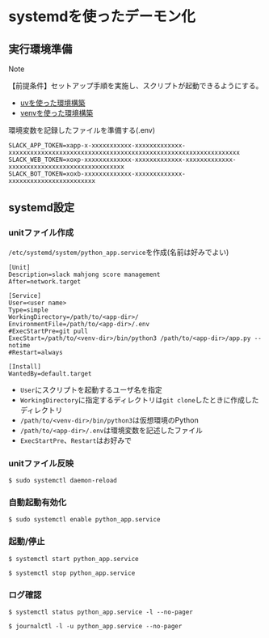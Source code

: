 # systemdを使ったデーモン化

## 実行環境準備

> [!NOTE]
> 【前提条件】セットアップ手順を実施し、スクリプトが起動できるようにする。
> * [uvを使った環境構築](using_uv.md)
> * [venvを使った環境構築](using_venv.md)

環境変数を記録したファイルを準備する(.env)
```
SLACK_APP_TOKEN=xapp-x-xxxxxxxxxxx-xxxxxxxxxxxxx-xxxxxxxxxxxxxxxxxxxxxxxxxxxxxxxxxxxxxxxxxxxxxxxxxxxxxxxxxxxxxxxx
SLACK_WEB_TOKEN=xoxp-xxxxxxxxxxxxx-xxxxxxxxxxxxx-xxxxxxxxxxxxx-xxxxxxxxxxxxxxxxxxxxxxxxxxxxxxxx
SLACK_BOT_TOKEN=xoxb-xxxxxxxxxxxxx-xxxxxxxxxxxxx-xxxxxxxxxxxxxxxxxxxxxxxx
```

## systemd設定
### unitファイル作成
`/etc/systemd/system/python_app.service`を作成(名前は好みでよい)
```
[Unit]
Description=slack mahjong score management
After=network.target

[Service]
User=<user name>
Type=simple
WorkingDirectory=/path/to/<app-dir>/
EnvironmentFile=/path/to/<app-dir>/.env
#ExecStartPre=git pull
ExecStart=/path/to/<venv-dir>/bin/python3 /path/to/<app-dir>/app.py --notime
#Restart=always

[Install]
WantedBy=default.target
```
* `User`にスクリプトを起動するユーザ名を指定
* `WorkingDirectory`に指定するディレクトリは`git clone`したときに作成したディレクトリ
* `/path/to/<venv-dir>/bin/python3`は仮想環境のPython
* `/path/to/<app-dir>/.env`は環境変数を記述したファイル
* `ExecStartPre`、`Restart`はお好みで

### unitファイル反映
```
$ sudo systemctl daemon-reload
```

### 自動起動有効化
```
$ sudo systemctl enable python_app.service
```

### 起動/停止
```
$ systemctl start python_app.service
```

```
$ systemctl stop python_app.service
```

### ログ確認
```
$ systemctl status python_app.service -l --no-pager
```
```
$ journalctl -l -u python_app.service --no-pager
```
